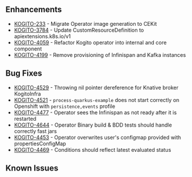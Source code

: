 ## Enhancements
- [KOGITO-233](https://issues.redhat.com/browse/KOGITO-233)   - Migrate Operator image generation to CEKit 
- [KOGITO-3784](https://issues.redhat.com/browse/KOGITO-4173) - Update CustomResourceDefinition to apiextensions.k8s.io/v1
- [KOGITO-4059](https://issues.redhat.com/browse/KOGITO-4059) - Refactor Kogito operator into internal and core component
- [KOGITO-4199](https://issues.redhat.com/browse/KOGITO-4199) - Remove provisioning of Infinispan and Kafka instances

## Bug Fixes
- [KOGITO-4529](https://issues.redhat.com/browse/KOGITO-4529) - Throwing nil pointer dereference for Knative broker KogitoInfra
- [KOGITO-4521](https://issues.redhat.com/browse/KOGITO-4521) - `process-quarkus-example` does not start correctly on Openshift with `persistence,events` profile
- [KOGITO-4477](https://issues.redhat.com/browse/KOGITO-4477) - Operator sees the Infinispan as not ready after it is restarted
- [KOGITO-4644](https://issues.redhat.com/browse/KOGITO-4644) - Operator Binary build & BDD tests should handle correctly fast jars
- [KOGITO-4453](https://issues.redhat.com/browse/KOGITO-4453) - Operator overwrites user's configmap provided with propertiesConfigMap
- [KOGITO-4469](https://issues.redhat.com/browse/KOGITO-4469) - Conditions should reflect latest evaluated status

## Known Issues
